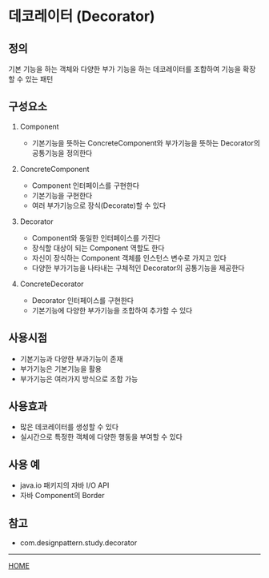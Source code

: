 # 데코레이터 (Decorator)

## 정의
기본 기능을 하는 객체와 다양한 부가 기능을 하는 데코레이터를 조합하여 기능을 확장할 수 있는 패턴

## 구성요소
1. Component
    - 기본기능을 뜻하는 ConcreteComponent와 부가기능을 뜻하는 Decorator의 공통기능을 정의한다
    
1. ConcreteComponent
    - Component 인터페이스를 구현한다
    - 기본기능을 구현한다
    - 여러 부가기능으로 장식(Decorate)할 수 있다
    
1. Decorator
    - Component와 동일한 인터페이스를 가진다
    - 장식할 대상이 되는 Component 역할도 한다
    - 자신이 장식하는 Component 객체를 인스턴스 변수로 가지고 있다
    - 다양한 부가기능을 나타내는 구체적인 Decorator의 공통기능을 제공한다
    
1. ConcreteDecorator
    - Decorator 인터페이스를 구현한다
    - 기본기능에 다양한 부가기능을 조합하여 추가할 수 있다

## 사용시점
- 기본기능과 다양한 부과기능이 존재
- 부가기능은 기본기능을 활용
- 부가기능은 여러가지 방식으로 조합 가능

## 사용효과
- 많은 데코레이터를 생성할 수 있다
- 실시간으로 특정한 객체에 다양한 행동을 부여할 수 있다

## 사용 예
- java.io 패키지의 자바 I/O API
- 자바 Component의 Border

## 참고
- com.designpattern.study.decorator

---
[HOME](../README.md)
